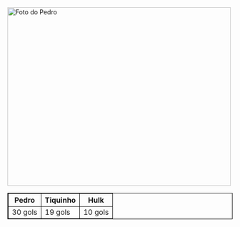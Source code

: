 <!DOCTYPE html>
<html lang="pt-BR">
<head>
<meta charset="UTF-8">
<title>Pedro Artilheiro</title>
</head>
<body>
<img src="https://files.vecteezy.com/system/resource/files/22263553/20230401flaxfluvasxfla32368.jpg?response-content-disposition=attachment%3Bfilename%3Dvecteezy_rio-brazil-2023-carioca-championship-fla"
alt="Foto do Pedro" width="500" height="400"/>

<table width="500" border="1" cellspacing="0" cellpadding="5" bordercolor="Black">
<tr>
<th>Pedro</th>  
<th>Tiquinho</th>
<th>Hulk</th>
</tr>  
<tr>
<td>30 gols</td>
<td>19 gols</td>
<td>10 gols</td>
</tr>
</table>
</body>
</html>
